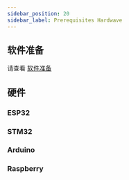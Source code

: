 ```yaml
---
sidebar_position: 20
sidebar_label: Prerequisites Hardwave
---
```


## 软件准备

请查看 [软件准备](./prerequisites)

## 硬件
### ESP32
### STM32
### Arduino
### Raspberry
